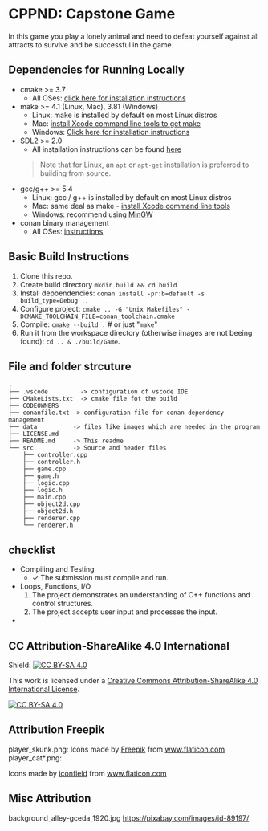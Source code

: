 # CPPND: Capstone Game
In this game you play a lonely animal and need to defeat yourself against all attracts to survive and be successful in the game.


## Dependencies for Running Locally
* cmake >= 3.7
  * All OSes: [click here for installation instructions](https://cmake.org/install/)
* make >= 4.1 (Linux, Mac), 3.81 (Windows)
  * Linux: make is installed by default on most Linux distros
  * Mac: [install Xcode command line tools to get make](https://developer.apple.com/xcode/features/)
  * Windows: [Click here for installation instructions](http://gnuwin32.sourceforge.net/packages/make.htm)
* SDL2 >= 2.0
  * All installation instructions can be found [here](https://wiki.libsdl.org/Installation)
  >Note that for Linux, an `apt` or `apt-get` installation is preferred to building from source. 
* gcc/g++ >= 5.4
  * Linux: gcc / g++ is installed by default on most Linux distros
  * Mac: same deal as make - [install Xcode command line tools](https://developer.apple.com/xcode/features/)
  * Windows: recommend using [MinGW](http://www.mingw.org/)
* conan binary management
  * All OSes: [instructions](https://docs.conan.io/en/latest/installation.html#)

## Basic Build Instructions

1. Clone this repo.
2. Create build directory `mkdir build && cd build`
3. Install depoendencies: `conan install -pr:b=default -s build_type=Debug ..`
4. Configure project: `cmake .. -G "Unix Makefiles" -DCMAKE_TOOLCHAIN_FILE=conan_toolchain.cmake`
5. Compile: `cmake --build .`  # or just "`make`"
6. Run it from the workspace directory (otherwise images are not beeing found): `cd .. & ./build/Game`. 

## File and folder strcuture
```
.
├── .vscode         -> configuration of vscode IDE 
├── CMakeLists.txt  -> cmake file fot the build    
├── CODEOWNERS  
├── conanfile.txt -> configuration file for conan dependency management 
├── data          -> files like images which are needed in the program
├── LICENSE.md
├── README.md     -> This readme
└── src           -> Source and header files
    ├── controller.cpp
    ├── controller.h
    ├── game.cpp
    ├── game.h
    ├── logic.cpp
    ├── logic.h
    ├── main.cpp
    ├── object2d.cpp
    ├── object2d.h
    ├── renderer.cpp
    └── renderer.h
```

## checklist
* Compiling and Testing 
  * ✓ The submission must compile and run.
* Loops, Functions, I/O
  1. The project demonstrates an understanding of C++ functions and control structures.
  2. The project accepts user input and processes the input.
* 
   



## CC Attribution-ShareAlike 4.0 International
Shield: [![CC BY-SA 4.0][cc-by-sa-shield]][cc-by-sa]

This work is licensed under a
[Creative Commons Attribution-ShareAlike 4.0 International License][cc-by-sa].

[![CC BY-SA 4.0][cc-by-sa-image]][cc-by-sa]

[cc-by-sa]: http://creativecommons.org/licenses/by-sa/4.0/
[cc-by-sa-image]: https://licensebuttons.net/l/by-sa/4.0/88x31.png
[cc-by-sa-shield]: https://img.shields.io/badge/License-CC%20BY--SA%204.0-lightgrey.svg

## Attribution Freepik
player_skunk.png: Icons made by <a href="https://www.freepik.com" title="Freepik">Freepik</a> from <a href="https://www.flaticon.com/" title="Flaticon">www.flaticon.com</a>
player_cat*.png: <div>Icons made by <a href="https://www.flaticon.com/authors/iconfield" title="iconfield">iconfield</a> from <a href="https://www.flaticon.com/" title="Flaticon">www.flaticon.com</a></div>

## Misc Attribution

background_alley-gceda_1920.jpg https://pixabay.com/images/id-89197/
